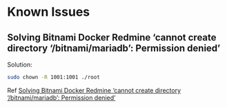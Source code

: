 # Known Issues

## Solving Bitnami Docker Redmine ‘cannot create directory ‘/bitnami/mariadb’: Permission denied’

Solution:
```bash
sudo chown -R 1001:1001 ./root
```

Ref [Solving Bitnami Docker Redmine ‘cannot create directory ‘/bitnami/mariadb’: Permission denied’][1]

[1]: https://techoverflow.net/2018/12/15/solving-bitnami-docker-redmine-cannot-create-directory-bitnami-mariadb-permission-denied/